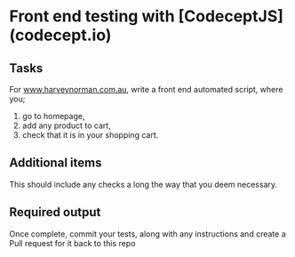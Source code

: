 # Front end testing with [CodeceptJS] (codecept.io)

## Tasks

For www.harveynorman.com.au, write a front end automated script, where you;

1. go to homepage,
2. add any product to cart,
3. check that it is in your shopping cart.

## Additional items

This should include any checks a long the way that you deem necessary.

## Required output

Once complete, commit your tests, along with any instructions and create a Pull request for it back to this repo
